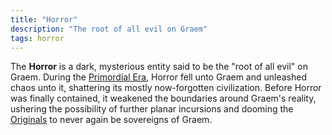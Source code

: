 ```yaml
---
title: "Horror"
description: "The root of all evil on Graem"
tags: horror
---
```


The **Horror** is a dark, mysterious entity said to be the "root of all evil"
on Graem. During the [Primordial Era](Primordial_Era), Horror
fell unto Graem and unleashed chaos unto it, shattering its mostly now-forgotten
civilization. Before Horror was finally contained, it weakened the boundaries
around Graem's reality, ushering the possibility of further planar incursions
and dooming the [Originals](Originals) to never again be sovereigns of
Graem.
